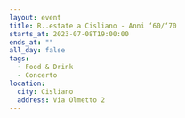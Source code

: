 ```yaml
---
layout: event
title: R..estate a Cisliano - Anni ‘60/‘70
starts_at: 2023-07-08T19:00:00
ends_at: ""
all_day: false
tags:
  - Food & Drink
  - Concerto
location:
  city: Cisliano
  address: Via Olmetto 2
---
```


